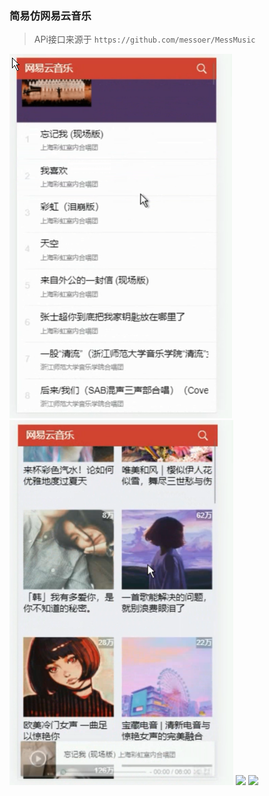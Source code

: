 ### 简易仿网易云音乐
> APi接口来源于 `https://github.com/messoer/MessMusic`

![](./test/3.png)
![](./test/4.png)
![](./test/1.gif)
![](./test/2.gif)